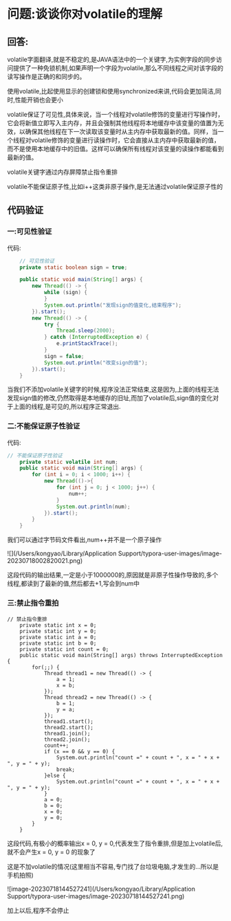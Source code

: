 # 问题:谈谈你对volatile的理解

## 回答:

volatile字面翻译,就是不稳定的,是JAVA语法中的一个关键字,为实例字段的同步访问提供了一种免锁机制,如果声明一个字段为volatile,那么不同线程之间对该字段的读写操作是正确的和同步的。

使用volatile,比起使用显示的创建锁和使用synchronized来讲,代码会更加简洁,同时,性能开销也会更小

volatile保证了可见性,具体来说，当一个线程对volatile修饰的变量进行写操作时，它会将新值立即写入主内存，并且会强制其他线程将本地缓存中该变量的值置为无效，以确保其他线程在下一次读取该变量时从主内存中获取最新的值。同样，当一个线程对volatile修饰的变量进行读操作时，它会直接从主内存中获取最新的值，而不是使用本地缓存中的旧值。这样可以确保所有线程对该变量的读操作都能看到最新的值。

volatile关键字通过内存屏障禁止指令重排

volatile不能保证原子性,比如i++这类非原子操作,是无法通过volatile保证原子性的

## 代码验证

### 一:可见性验证

代码:

```java
    // 可见性验证
    private static boolean sign = true;  

    public static void main(String[] args) {
        new Thread(() -> {
            while (sign) {
            }
            System.out.println("发现sign的值变化,结束程序"); 
        }).start();
        new Thread(() -> {
            try {
                Thread.sleep(2000);
            } catch (InterruptedException e) {
                e.printStackTrace();
            }
            sign = false;
            System.out.println("改变sign的值");
        }).start();
    }
```

当我们不添加volatile关键字的时候,程序没法正常结束,这是因为,上面的线程无法发现sign值的修改,仍然取得是本地缓存的旧址,而加了volatile后,sign值的变化对于上面的线程,是可见的,所以程序正常退出.

### 二:不能保证原子性验证

代码:

```java
// 不能保证原子性验证
    private static volatile int num;
    public static void main(String[] args) {
        for (int i = 0; i < 1000; i++) {
            new Thread(()->{
                for (int j = 0; j < 1000; j++) {
                    num++;
                }
                System.out.println(num);
            }).start();
        }
    }
```

我们可以通过字节码文件看出,num++并不是一个原子操作

![](/Users/kongyao/Library/Application Support/typora-user-images/image-20230718002820021.png)

这段代码的输出结果,一定是小于1000000的,原因就是非原子性操作导致的,多个线程,都读到了最新的值,然后都去+1,写会到num中

### 三:禁止指令重拍

```
// 禁止指令重排
    private static int x = 0;
    private static int y = 0;
    private static int a = 0;
    private static int b = 0;
    private static int count = 0;
    public static void main(String[] args) throws InterruptedException {
        for(;;) {
            Thread thread1 = new Thread(() -> {
                a = 1;
                x = b;
            });
            Thread thread2 = new Thread(() -> {
                b = 1;
                y = a;
            });
            thread1.start();
            thread2.start();
            thread1.join();
            thread2.join();
            count++;
            if (x == 0 && y == 0) {
                System.out.println("count =" + count + ", x = " + x + ", y = " + y);
                break;
            }else {
                System.out.println("count =" + count + ", x = " + x + ", y = " + y);
            }
            a = 0;
            b = 0;
            x = 0;
            y = 0;
        }
    }
```

这段代码,有极小的概率输出x = 0, y = 0,代表发生了指令重排,但是加上volatile后,就不会产生x = 0, y = 0 的现象了

这是不加volatile的情况(这里相当不容易,专门找了台垃圾电脑,才发生的...所以是手机拍照)

![image-20230718144527241](/Users/kongyao/Library/Application Support/typora-user-images/image-20230718144527241.png)

加上以后,程序不会停止